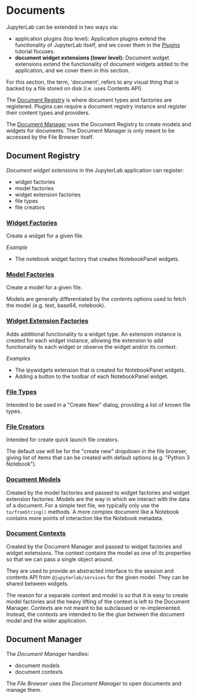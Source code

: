 # Documents

JupyterLab can be extended in two ways via:

- application plugins (top level): Application plugins extend the
  functionality of JupyterLab itself, and we cover them in the
  [Plugins](plugins.html) tutorial focuses.
- **document widget extensions (lower level):** Document widget extensions extend
  the functionality of document widgets added to the application, and we cover
  them in this section.

For this section, the term, 'document', refers to any visual thing that is
backed by a file stored on disk (i.e. uses Contents API).

The [Document Registry](http://jupyterlab.github.io/jupyterlab/classes/_docregistry_registry_.documentregistry.html)
is where document types and factories are registered.  Plugins can require
a document registry instance and register their content types and providers.

The [Document Manager](http://jupyterlab.github.io/jupyterlab/classes/_docmanager_manager_.documentmanager.html)
uses the Document Registry to create models and widgets for documents.  The
Document Manager is only meant to be accessed by the File Browser itself.


## Document Registry

*Document widget extensions* in the JupyterLab application can register:

- widget factories
- model factories
- widget extension factories
- file types
- file creators

### [Widget Factories](http://jupyterlab.github.io/jupyterlab/classes/_docregistry_registry_.documentregistry.html#addwidgetfactory)

Create a widget for a given file.

*Example*
- The notebook widget factory that creates NotebookPanel widgets.

### [Model Factories](http://jupyterlab.github.io/jupyterlab/classes/_docregistry_registry_.documentregistry.html#addmodelfactory)

Create a model for a given file.

Models are generally differentiated by the contents options used to fetch the model (e.g. text, base64, notebook).

### [Widget Extension Factories](http://jupyterlab.github.io/jupyterlab/classes/_docregistry_registry_.documentregistry.html#addwidgetextension)

Adds additional functionality to a widget type. An extension instance is
created for each widget instance, allowing the extension to add functionality
to each widget or observe the widget and/or its context.

*Examples*
- The ipywidgets extension that is created for NotebookPanel widgets.
- Adding a button to the toolbar of each NotebookPanel widget.

### [File Types](http://jupyterlab.github.io/jupyterlab/classes/_docregistry_registry_.documentregistry.html#addfiletype)

Intended to be used in a "Create New" dialog, providing a list of known file types.

### [File Creators](http://jupyterlab.github.io/jupyterlab/classes/_docregistry_registry_.documentregistry.html#addcreator)

Intended for create quick launch file creators.

The default use will be for the "create new" dropdown in the file browser,
giving list of items that can be created with default options  (e.g. "Python 3 Notebook").

### [Document Models](http://jupyterlab.github.io/jupyterlab/interfaces/_docregistry_registry_.documentregistry.imodel.html)

Created by the model factories and passed to widget factories and widget
extension factories.  Models are the way in which we interact with the data of
a document.  For a simple text file, we typically only use the 
`to/fromString()` methods.  A more complex document like a Notebook
contains more points of interaction like the Notebook metadata.

### [Document Contexts](http://jupyterlab.github.io/jupyterlab/interfaces/_docregistry_registry_.documentregistry.icontext.html)

Created by the Document Manager and passed to widget factories and
widget extensions.  The context contains the model as one of its properties
so that we can pass a single object around.

They are used to provide an abstracted interface
to the session and contents API from `@jupyterlab/services` for the
given model.  They can be shared between widgets.

The reason for a separate context and model is so that it is easy to create
model factories and the heavy lifting of the context is left to the Document
Manager.  Contexts are not meant to be subclassed or re-implemented. Instead, the contexts are intended to be the glue between the document model and the wider application.


## Document Manager

The *Document Manager* handles: 
- document models
- document contexts

The *File Browser* uses the *Document Manager* to open documents and manage them.
